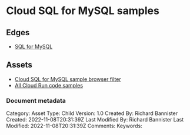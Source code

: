 # Cloud SQL for MySQL samples

## Edges
- [SQL for MySQL](../solutions/solution_sql_formysql.md)

## Assets
- [Cloud SQL for MySQL sample browser filter](https://cloud.google.com/docs/samples?p=cloud_sql_mysql)
- [All Cloud Run code samples](https://cloud.google.com/sql/docs/mysql/samples?hl=en)


### Document metadata
Category: Asset
Type: Child
Version: 1.0
Created By: Richard Bannister
Created: 2022-11-08T20:31:39Z
Last Modified By: Richard Bannister
Last Modified: 2022-11-08T20:31:39Z
Comments: 
Keywords: 